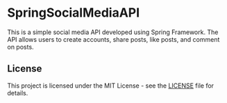 # SpringSocialMediaAPI


This is a simple social media API developed using Spring Framework. The API allows users to create accounts, share posts, like posts, and comment on posts.

## License

This project is licensed under the MIT License - see the [LICENSE](LICENSE) file for details.
